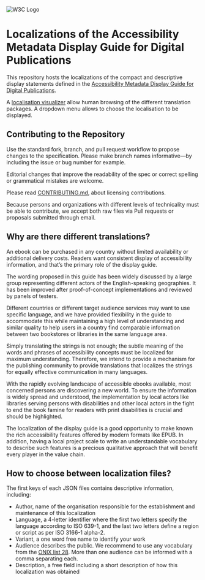 
![W3C Logo](https://www.w3.org/Icons/w3c_home)

# Localizations of the Accessibility Metadata Display Guide for Digital Publications

This repository hosts the localizations of the compact and descriptive display statements defined in the [Accessibility Metadata Display Guide for Digital Publications](https://w3c.github.io/publ-a11y/a11y-meta-display-guide/2.0/draft/guidelines/).

A [localisation visualizer](https://w3c.github.io/publ-a11y-display-guide-localizations/visualizer/index.html) allow human browsing of the different translation packages. A dropdown menu allows to choose the localisation to be displayed.

## Contributing to the Repository

Use the standard fork, branch, and pull request workflow to propose changes to the specification. Please make branch names informative—by including the issue or bug number for example.

Editorial changes that improve the readability of the spec or correct spelling or grammatical mistakes are welcome.

Please read [CONTRIBUTING.md](CONTRIBUTING.md), about licensing contributions.

Because
persons and organizations with different levels of
technicality must be able to contribute, we accept both
raw files via Pull requests or proposals submitted through email.


## Why are there different translations?

An ebook can be purchased in any country without limited
availability or additional delivery costs.
Readers want consistent display of accessibility
information, and that’s the primary role of the display
guide.

The wording proposed in this guide has been widely discussed
by a large group representing different
actors of the English-speaking geographies. It has been
improved after proof-of-concept implementations
and reviewed by panels of testers. 
            
Different countries or different target
audience services may want to use specific language, and we
have provided flexibility in the guide to accommodate this
while maintaining a high level of understanding and similar
quality to help users in a country find comparable information
between two bookstores or libraries in the same language
area.

Simply translating the strings is not enough; the subtle
meaning of the words and phrases of accessibility concepts
must be localized for maximum understanding. Therefore, we
intend to provide a mechanism for the publishing community
to provide translations that localizes the strings for
equally effective communication in many languages.


With the rapidly evolving landscape of accessible ebooks
available, most concerned persons are discovering a new
world. To ensure the information is widely spread and
understood, the implementation by local actors like
libraries serving persons with disabilities and other
local actors in the fight to end the book famine for
readers with print disabilities is crucial and should be
highlighted.

The localization of the display guide is a good
opportunity to make known the rich accessibility
features offered by modern formats like EPUB. In
addition, having a local project scale to write an
understandable vocabulary to describe such features is a
precious qualitative approach that will benefit every
player in the value chain.

## How to choose between localization files?

The first keys of each JSON files contains descriptive
information, including:

<ul>
<li>Author, name of the organisation responsible for the
establishment and maintenance of this localization
</li>
<li>Language, a 4-letter identifier where the first two letters specify the language according to ISO 639-1, and the last two letters define a region or script as per ISO 3166-1 alpha-2.
</li>
<li>Variant, a one word free name to identify your work
</li>
<li>Audience describes the public. We recommend to use
any vocabulary from the <a href="https://ns.editeur.org/onix/en/28/">ONIX
list 28</a>. More than one audience can be
informed with a comma separating each.</li>
<li>Description, a free field including a short
description of how this localization was obtained
</li>
